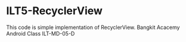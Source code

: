 # ILT5-RecyclerView

This code is simple implementation of RecyclerView.
Bangkit Acacemy Android Class ILT-MD-05-D

